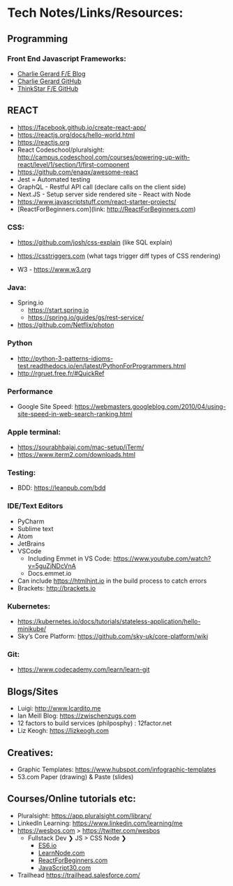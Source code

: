 # Tech Notes/Links/Resources:


## Programming

### Front End Javascript Frameworks:
  * [Charlie Gerard F/E Blog](https://medium.com/@devdevcharlie/things-nobody-ever-taught-me-about-css-5d16be8d5d0e)
  * [Charlie Gerard GitHub](https://github.com/charliegerard)
  * [ThinkStar F/E GitHub](https://github.com/gothinkster)

## REACT
  * https://facebook.github.io/create-react-app/
  * https://reactjs.org/docs/hello-world.html
  * https://reactjs.org 
  * React Codeschool/pluralsight: http://campus.codeschool.com/courses/powering-up-with-react/level/1/section/1/first-component 
  * https://github.com/enaqx/awesome-react 
  * Jest = Automated testing
  * GraphQL - Restful API call (declare calls on the client side)
  * Next.JS - Setup server side rendered site - React with Node
  * https://www.javascriptstuff.com/react-starter-projects/ 
  * [ReactForBeginners.com](link: http://ReactForBeginners.com) 
 

### CSS:
  * https://github.com/josh/css-explain (like SQL explain)
  * https://csstriggers.com (what tags trigger diff types of CSS rendering)

  * W3 - https://www.w3.org

### Java:
  * Spring.io 
      * https://start.spring.io 
      * https://spring.io/guides/gs/rest-service/ 
  * https://github.com/Netflix/photon 

### Python
  * http://python-3-patterns-idioms-test.readthedocs.io/en/latest/PythonForProgrammers.html
  * http://rgruet.free.fr/#QuickRef 

### Performance
  * Google Site Speed: https://webmasters.googleblog.com/2010/04/using-site-speed-in-web-search-ranking.html


### Apple terminal:
  * https://sourabhbajaj.com/mac-setup/iTerm/
  * https://www.iterm2.com/downloads.html 

### Testing:
  * BDD: https://leanpub.com/bdd

### IDE/Text Editors
  * PyCharm
  * Sublime text
  * Atom
  * JetBrains
  * VSCode
       * Including Emmet in VS Code: https://www.youtube.com/watch?v=5guZjNDcVnA
       * Docs.emmet.io
  * Can include https://htmlhint.io in the build process to catch errors
  * Brackets: http://brackets.io 

### Kubernetes: 
  * https://kubernetes.io/docs/tutorials/stateless-application/hello-minikube/
  * Sky’s Core Platform: https://github.com/sky-uk/core-platform/wiki 

### Git: 
  * https://www.codecademy.com/learn/learn-git 

## Blogs/Sites
  * Luigi: http://www.lcardito.me
  * Ian Meill Blog: https://zwischenzugs.com
  * 12 factors to build services (philposphy) : 12factor.net
  * Liz Keogh: https://lizkeogh.com 

## Creatives:
  * Graphic Templates: https://www.hubspot.com/infographic-templates
  * 53.com Paper (drawing) & Paste (slides)

## Courses/Online tutorials etc:
  * Pluralsight: https://app.pluralsight.com/library/
  * LinkedIn Learning: https://www.linkedin.com/learning/me 
  * https://wesbos.com > https://twitter.com/wesbos
      * Fullstack Dev ❯ JS > CSS Node ❯ 
         * [ES6.io](https://ES6.io) 
         * [LearnNode.com](https://LearnNode.com) 
         * [ReactForBeginners.com](http://ReactForBeginners.com) 
         * [JavaScript30.com](http://JavaScript30.com) 
* Trailhead https://trailhead.salesforce.com/ 

